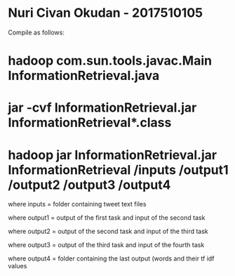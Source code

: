 # Nuri Civan Okudan - 2017510105

Compile as follows:

# hadoop com.sun.tools.javac.Main InformationRetrieval.java

# jar -cvf InformationRetrieval.jar InformationRetrieval*.class

# hadoop jar InformationRetrieval.jar InformationRetrieval /inputs /output1 /output2 /output3 /output4

where inputs = folder containing tweet text files

where output1 = output of the first task and input of the second task

where output2 = output of the second task and input of the third task

where output3 = output of the third task and input of the fourth task

where output4 = folder containing the last output (words and their tf idf values
